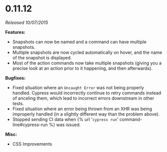 # 0.11.12

*Released 10/07/2015*

**Features:**

- Snapshots can now be named and a command can have multiple snapshots.
- Multiple snapshots are now cycled automatically on hover, and the name of the snapshot is displayed.
- Most of the action commands now take multiple snapshots (giving you a precise look at an action prior to it happening, and then afterwards).

**Bugfixes:**

- Fixed situation where an `Uncaught Error` was not being properly handled. Cypress would incorrectly continue to retry commands instead of anceling them, which lead to incorrect errors downstream in other tests.
- Fixed situation where an error being thrown from an XHR was being improperly handled (in a slightly different way than the problem above).
- Stopped sending CI data when {% url '`cypress run`' command-line#cypress-run %} was issued.

**Misc:**

- CSS Improvements

